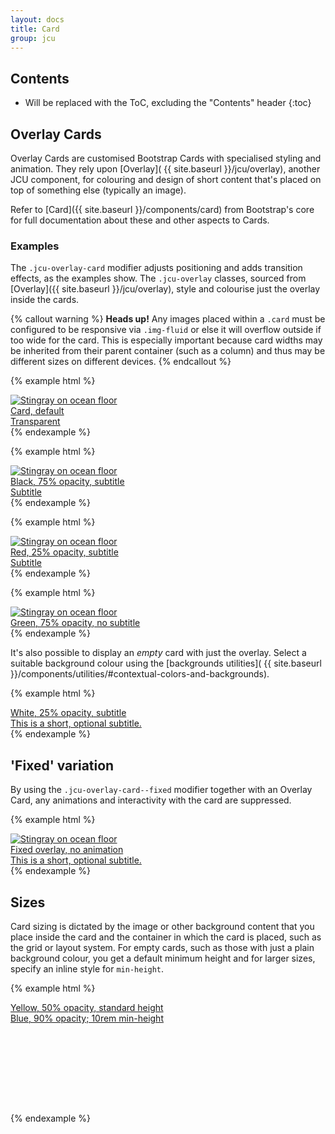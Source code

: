 ```yaml
---
layout: docs
title: Card
group: jcu
---
```


## Contents

* Will be replaced with the ToC, excluding the "Contents" header
{:toc}

## Overlay Cards

Overlay Cards are customised Bootstrap Cards with specialised styling and
animation.  They rely upon [Overlay](
{{ site.baseurl }}/jcu/overlay), another JCU component, for
colouring and design of short content that's placed on top of something else
(typically an image).

Refer to [Card]({{ site.baseurl }}/components/card) from Bootstrap's core for full
documentation about these and other aspects to Cards.

### Examples

The `.jcu-overlay-card` modifier adjusts positioning and adds transition
effects, as the examples show. The `.jcu-overlay` classes, sourced from
[Overlay]({{ site.baseurl }}/jcu/overlay), style and colourise
just the overlay inside the cards.

{% callout warning %}
**Heads up!** Any images placed within a `.card` must be configured to be
responsive via `.img-fluid` or else it will overflow outside if too wide for the
card.  This is especially important because card widths may be inherited from
their parent container (such as a column) and thus may be different sizes on
different devices.
{% endcallout %}

{% example html %}
<div class="card jcu-overlay-card">
  <a href="https://jcu.edu.au">
    <img class="card-img img-fluid" src="../images/card.jpg" alt="Stingray on ocean floor">
    <div class="card-img-overlay jcu-overlay">
      <div class="card-title">Card, default</div>
      <div class="card-subtitle">Transparent</div>
    </div>
  </a>
</div>
{% endexample %}

{% example html %}
<div class="card jcu-overlay-card">
  <a href="https://jcu.edu.au">
    <img class="card-img img-fluid" src="../images/card.jpg" alt="Stingray on ocean floor">
    <div class="card-img-overlay jcu-overlay jcu-bg--black-75pc">
      <div class="card-title">Black, 75% opacity, subtitle</div>
      <div class="card-subtitle">Subtitle</div>
    </div>
  </a>
</div>
{% endexample %}

{% example html %}
<div class="card jcu-overlay-card">
  <a href="https://jcu.edu.au">
    <img class="card-img img-fluid" src="../images/card.jpg" alt="Stingray on ocean floor">
    <div class="card-img-overlay jcu-overlay jcu-bg--red-25pc">
      <div class="card-title">Red, 25% opacity, subtitle</div>
      <div class="card-subtitle">Subtitle</div>
    </div>
  </a>
</div>
{% endexample %}

{% example html %}
<div class="card jcu-overlay-card">
  <a href="https://jcu.edu.au">
    <img class="card-img img-fluid" src="../images/card.jpg" alt="Stingray on ocean floor">
    <div class="card-img-overlay jcu-overlay jcu-bg--green-75pc">
      <div class="card-title">Green, 75% opacity, no subtitle</div>
    </div>
  </a>
</div>
{% endexample %}

It's also possible to display an *empty* card with just the overlay. Select a
suitable background colour using the [backgrounds utilities](
{{ site.baseurl }}/components/utilities/#contextual-colors-and-backgrounds).

{% example html %}
<div class="card jcu-overlay-card bg-inverse">
  <a href="https://jcu.edu.au">
    <div class="card-img-overlay jcu-overlay jcu-bg--white-25pc">
      <div class="card-title">White, 25% opacity, subtitle</div>
      <div class="card-subtitle">This is a short, optional subtitle.</div>
    </div>
  </a>
</div>
{% endexample %}

## 'Fixed' variation

By using the `.jcu-overlay-card--fixed` modifier together with an Overlay Card,
any animations and interactivity with the card are suppressed.

{% example html %}
<div class="card jcu-overlay-card jcu-overlay-card--fixed">
  <a href="https://jcu.edu.au">
    <img class="card-img img-fluid" src="../images/card.jpg" alt="Stingray on ocean floor">
    <div class="card-img-overlay jcu-overlay jcu-bg--plain-border">
      <div class="card-title">Fixed overlay, no animation</div>
      <div class="card-subtitle">This is a short, optional subtitle.</div>
    </div>
  </a>
</div>
{% endexample %}

## Sizes

Card sizing is dictated by the image or other background content that you place
inside the card and the container in which the card is placed, such as the
grid or layout system.  For empty cards, such as those with just a plain
background colour, you get a default minimum height and for larger sizes,
specify an inline style for `min-height`.

{% example html %}
<div class="card jcu-overlay-card bg-primary">
  <a href="https://jcu.edu.au">
    <div class="card-img-overlay jcu-overlay jcu-bg--yellow-50pc">
      <div class="card-title">Yellow, 50% opacity, standard height</div>
    </div>
  </a>
</div>

<div class="card jcu-overlay-card bg-success" style="min-height: 10rem;">
  <a href="https://jcu.edu.au">
    <div class="card-img-overlay jcu-overlay jcu-bg--blue-90pc">
      <div class="card-title">Blue, 90% opacity; 10rem min-height</div>
    </div>
  </a>
</div>
{% endexample %}

